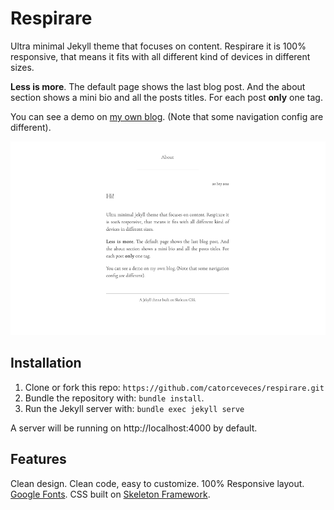 # Respirare

Ultra minimal Jekyll theme that focuses on content. Respirare it is 100% responsive, that means it fits with all different kind of devices in different sizes.

**Less is more**. The default page shows the last blog post. And the about section shows a mini bio and all the posts titles. For each post **only**  one tag.

You can see a demo on [my own blog](http://catorceveces.github.io). (Note that some navigation config are different).

<p align=“center”>
  <img width="620" height="310" src="https://github.com/catorceveces/respirare/blob/main/default-screenshot.png">
</p>

## Installation

1. Clone or fork this repo: `https://github.com/catorceveces/respirare.git`
2. Bundle the repository with: `bundle install`.
3. Run the Jekyll server with: `bundle exec jekyll serve`

A server will be running on http://localhost:4000 by default.

## Features

Clean design.
Clean code, easy to customize.
100% Responsive layout.
[Google Fonts](https://fonts.google.com).
CSS built on [Skeleton Framework](http://getskeleton.com).
